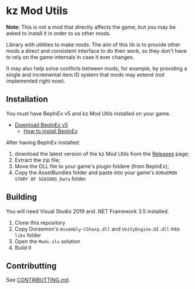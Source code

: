 # kz Mod Utils

**Note:** This is not a mod that directly affects the game, but you may be asked to install it in order to us other mods.

Library with utilities to make mods. The aim of this lib is to provide other mods a direct and consistent interface to do their work, so they don't have to rely on the game internals in case it ever changes.

It may also help solve conflicts between mods, for example, by providing a single and incremental item ID system that mods may extend (not implemented right now).

## Installation
You must have BepInEx v5 and kz Mod Utils installed on your game.
- [Download BepInEx v5](https://github.com/BepInEx/BepInEx/releases)
	- [How to install BepInEx](https://docs.bepinex.dev/articles/user_guide/installation/index.html)

After having BepInEx installed:
1. download the latest version of the kz Mod Utils from the [Releases](https://github.com/guilherme-gm/KirieZ_DoraemonSoSMods/releases?q=kz+Mod+Utils&expanded=true) page;
2. Extract the zip file;
3. Move the DLL file to your game's plugin foldere (from BepInEx);
4. Copy the AssetBundles folder and paste into your game's `DORaEMON STORY OF SEASONS_Data` folder.


## Building
You will need Visual Studio 2019 and .NET Framework 3.5 installed.

1. Clone this repository
2. Copy Doraemon's `Assembly-CSharp.dll` and `UnityEngine.UI.dll` into `libs` folder
3. Open the `Mods.sln` solution
4. Build it


## Contributting
See [CONTRIBUTTING.md](../CONTRIBUTTING.md).
